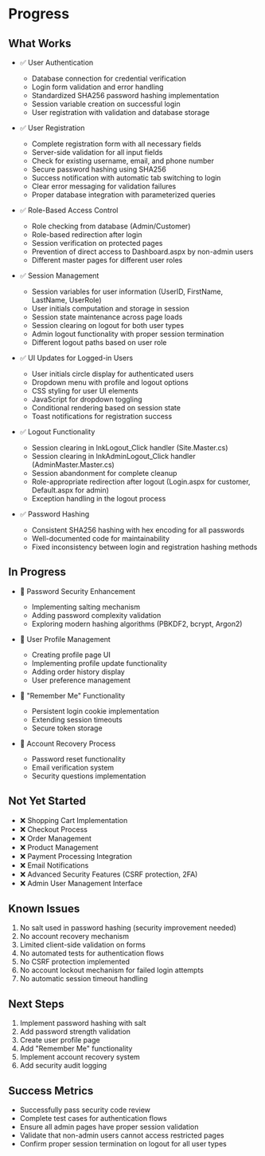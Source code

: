 # Progress

## What Works
- ✅ User Authentication
  - Database connection for credential verification
  - Login form validation and error handling
  - Standardized SHA256 password hashing implementation
  - Session variable creation on successful login
  - User registration with validation and database storage

- ✅ User Registration
  - Complete registration form with all necessary fields
  - Server-side validation for all input fields
  - Check for existing username, email, and phone number
  - Secure password hashing using SHA256
  - Success notification with automatic tab switching to login
  - Clear error messaging for validation failures
  - Proper database integration with parameterized queries

- ✅ Role-Based Access Control
  - Role checking from database (Admin/Customer)
  - Role-based redirection after login
  - Session verification on protected pages
  - Prevention of direct access to Dashboard.aspx by non-admin users
  - Different master pages for different user roles

- ✅ Session Management
  - Session variables for user information (UserID, FirstName, LastName, UserRole)
  - User initials computation and storage in session
  - Session state maintenance across page loads
  - Session clearing on logout for both user types
  - Admin logout functionality with proper session termination
  - Different logout paths based on user role

- ✅ UI Updates for Logged-in Users
  - User initials circle display for authenticated users
  - Dropdown menu with profile and logout options
  - CSS styling for user UI elements
  - JavaScript for dropdown toggling
  - Conditional rendering based on session state
  - Toast notifications for registration success

- ✅ Logout Functionality
  - Session clearing in lnkLogout_Click handler (Site.Master.cs)
  - Session clearing in lnkAdminLogout_Click handler (AdminMaster.Master.cs)
  - Session abandonment for complete cleanup
  - Role-appropriate redirection after logout (Login.aspx for customer, Default.aspx for admin)
  - Exception handling in the logout process

- ✅ Password Hashing
  - Consistent SHA256 hashing with hex encoding for all passwords
  - Well-documented code for maintainability
  - Fixed inconsistency between login and registration hashing methods

## In Progress
- 🔄 Password Security Enhancement
  - Implementing salting mechanism
  - Adding password complexity validation
  - Exploring modern hashing algorithms (PBKDF2, bcrypt, Argon2)

- 🔄 User Profile Management
  - Creating profile page UI
  - Implementing profile update functionality
  - Adding order history display
  - User preference management

- 🔄 "Remember Me" Functionality
  - Persistent login cookie implementation
  - Extending session timeouts
  - Secure token storage

- 🔄 Account Recovery Process
  - Password reset functionality
  - Email verification system
  - Security questions implementation

## Not Yet Started
- ❌ Shopping Cart Implementation
- ❌ Checkout Process
- ❌ Order Management
- ❌ Product Management
- ❌ Payment Processing Integration
- ❌ Email Notifications
- ❌ Advanced Security Features (CSRF protection, 2FA)
- ❌ Admin User Management Interface

## Known Issues
1. No salt used in password hashing (security improvement needed)
2. No account recovery mechanism
3. Limited client-side validation on forms
4. No automated tests for authentication flows
5. No CSRF protection implemented
6. No account lockout mechanism for failed login attempts
7. No automatic session timeout handling

## Next Steps
1. Implement password hashing with salt
2. Add password strength validation
3. Create user profile page
4. Add "Remember Me" functionality
5. Implement account recovery system
6. Add security audit logging

## Success Metrics
- Successfully pass security code review
- Complete test cases for authentication flows
- Ensure all admin pages have proper session validation
- Validate that non-admin users cannot access restricted pages
- Confirm proper session termination on logout for all user types